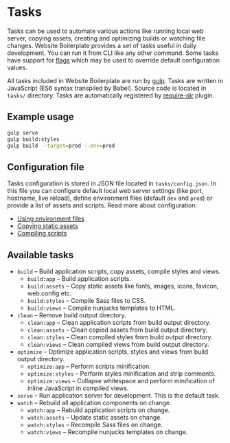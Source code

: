 # Tasks
Tasks can be used to automate various actions like running local web server,
copying assets, creating and optimizing builds or watching file changes.
Website Boilerplate provides a set of tasks useful in daily development.
You can run it from CLI like any other command. Some tasks have support for
[flags](flags.md) which may be used to override default configuration values. 

All tasks included in Website Boilerplate are run by [gulp](https://gulpjs.com).
Tasks are written in JavaScript (ES6 syntax transpiled by Babel). Source code
is located in `tasks/` directory. Tasks are automatically registered by
[require-dir](https://www.npmjs.com/package/require-dir) plugin. 

## Example usage
```sh
gulp serve
gulp build:styles
gulp build --target=prod --env=prod
```

## Configuration file
Tasks configuration is stored in JSON file located in `tasks/config.json`.
In this file you can configure default local web server settings (like port,
hostname, live reload), define environment files (default `dev` and `prod`)
or provide a list of assets and scripts. Read more about configuration:
* [Using environment files](environment-files.md)
* [Copying static assets](copying-static-assets.md)
* [Compiling scripts](compiling-scripts.md)

## Available tasks
* `build` – Build application scripts, copy assets, compile styles and views.
  * `build:app` – Build application scripts.
  * `build:assets` – Copy static assets like fonts, images, icons, favicon, web.config etc.
  * `build:styles` – Compile Sass files to CSS.
  * `build:views` – Compile nunjucks templates to HTML.
* `clean` – Remove build output directory.
  * `clean:app` – Clean application scripts from build output directory.
  * `clean:assets` – Clean copied assets from build output directory.
  * `clean:styles` – Clean compiled styles from build output directory.
  * `clean:views` – Clean compiled views from build output directory.
* `optimize` – Optimize application scripts, styles and views from build output directory.
  * `optimize:app` – Perform scripts minification.
  * `optimize:styles` – Perform styles minification and strip comments.
  * `optimize:views` – Collapse whitespace and perform minification of inline JavaScript in compiled views.
* `serve` – Run application server for development. This is the default task.
* `watch` – Rebuild all application components on change.
  * `watch:app` – Rebuild application scripts on change.
  * `watch:assets` – Update static assets on change.
  * `watch:styles` – Recompile Sass files on change.
  * `watch:views` – Recompile nunjucks templates on change.
